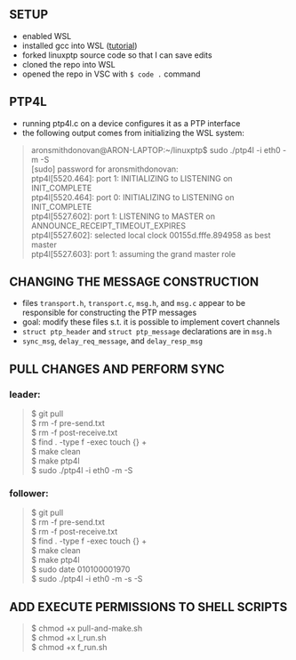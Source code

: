 
## SETUP
 * enabled WSL
 * installed gcc into WSL ([tutorial](https://paperbun.org/how-to-install-linux-with-c-compiler-in-windows-sd3ktpoltpbo/))
 * forked linuxptp source code so that I can save edits
 * cloned the repo into WSL
 * opened the repo in VSC with `$ code .` command

## PTP4L
 * running ptp4l.c on a device configures it as a PTP interface
 * the following output comes from initializing the WSL system:

> aronsmithdonovan@ARON-LAPTOP:~/linuxptp$ sudo ./ptp4l -i eth0 -m -S\
> [sudo] password for aronsmithdonovan:\
> ptp4l[5520.464]: port 1: INITIALIZING to LISTENING on INIT_COMPLETE\
> ptp4l[5520.464]: port 0: INITIALIZING to LISTENING on INIT_COMPLETE\
> ptp4l[5527.602]: port 1: LISTENING to MASTER on ANNOUNCE_RECEIPT_TIMEOUT_EXPIRES\
> ptp4l[5527.602]: selected local clock 00155d.fffe.894958 as best master\
> ptp4l[5527.603]: port 1: assuming the grand master role

## CHANGING THE MESSAGE CONSTRUCTION
 * files `transport.h`, `transport.c`, `msg.h`, and `msg.c` appear to be responsible for constructing the PTP messages
 * goal: modify these files s.t. it is possible to implement covert channels
 * `struct ptp_header` and `struct ptp_message` declarations are in `msg.h`
 * `sync_msg`, `delay_req_message`, and `delay_resp_msg`

## PULL CHANGES AND PERFORM SYNC
### leader:

> $ git pull\
> $ rm -f pre-send.txt\
> $ rm -f post-receive.txt\
> $ find . -type f -exec touch {} +\
> $ make clean\
> $ make ptp4l\
> $ sudo ./ptp4l -i eth0 -m -S

### follower:

> $ git pull\
> $ rm -f pre-send.txt\
> $ rm -f post-receive.txt\
> $ find . -type f -exec touch {} +\
> $ make clean\
> $ make ptp4l\
> $ sudo date 010100001970\
> $ sudo ./ptp4l -i eth0 -m -s -S

## ADD EXECUTE PERMISSIONS TO SHELL SCRIPTS

> $ chmod +x pull-and-make.sh\
> $ chmod +x l_run.sh\
> $ chmod +x f_run.sh